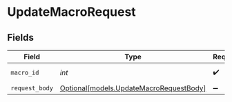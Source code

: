 # UpdateMacroRequest


## Fields

| Field                                                                          | Type                                                                           | Required                                                                       | Description                                                                    | Example                                                                        |
| ------------------------------------------------------------------------------ | ------------------------------------------------------------------------------ | ------------------------------------------------------------------------------ | ------------------------------------------------------------------------------ | ------------------------------------------------------------------------------ |
| `macro_id`                                                                     | *int*                                                                          | :heavy_check_mark:                                                             | The ID of the macro                                                            | 25                                                                             |
| `request_body`                                                                 | [Optional[models.UpdateMacroRequestBody]](../models/updatemacrorequestbody.md) | :heavy_minus_sign:                                                             | N/A                                                                            |                                                                                |